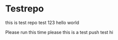 # Testrepo
this is test repo
test 123
hello world

Please run this time please
this is a test push 
test
hi
